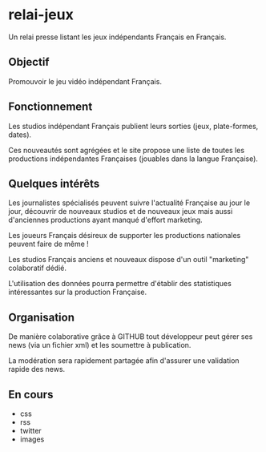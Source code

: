 relai-jeux
==========

Un relai presse listant les jeux indépendants Français en Français.


Objectif
--------

Promouvoir le jeu vidéo indépendant Français.


Fonctionnement
--------------

Les studios indépendant Français publient leurs sorties (jeux, plate-formes, dates).

Ces nouveautés sont agrégées et le site propose une liste de toutes les productions indépendantes Françaises (jouables dans la langue Française).


Quelques intérêts
-----------------

Les journalistes spécialisés peuvent suivre l'actualité Française au jour le jour, découvrir de nouveaux studios et de nouveaux jeux mais aussi d'anciennes productions ayant manqué d'effort marketing.

Les joueurs Français désireux de supporter les productions nationales peuvent faire de même !

Les studios Français anciens et nouveaux dispose d'un outil "marketing" colaboratif dédié.

L'utilisation des données pourra permettre d'établir des statistiques intéressantes sur la production Française.


Organisation
------------

De manière colaborative grâce à GITHUB tout développeur peut gérer ses news (via un fichier xml) et les soumettre à publication.

La modération sera rapidement partagée afin d'assurer une validation rapide des news.


En cours
--------

-  css
-  rss
-  twitter
-  images
